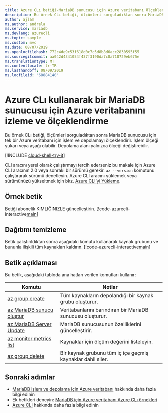 ```yaml
---
title: Azure CLı betiği-MariaDB sunucusu için Azure veritabanı ölçeklendirme
description: Bu örnek CLı betiği, ölçümleri sorguladıktan sonra MariaDB sunucusu için Azure veritabanı 'nı farklı bir performans düzeyine ölçeklendirir.
author: ajlam
ms.author: andrela
ms.service: mariadb
ms.devlang: azurecli
ms.topic: sample
ms.custom: mvc
ms.date: 08/07/2019
ms.openlocfilehash: 772c4de9c53f618d0c7c5d8b8d6acc2830595f55
ms.sourcegitcommit: aa042d4341054f437f3190da7c8a718729eb675e
ms.translationtype: MT
ms.contentlocale: tr-TR
ms.lasthandoff: 08/09/2019
ms.locfileid: "68884140"
---
```

# <a name="monitor-and-scale-an-azure-database-for-mariadb-server-using-azure-cli"></a>Azure CLı kullanarak bir MariaDB sunucusu için Azure veritabanını izleme ve ölçeklendirme
Bu örnek CLı betiği, ölçümleri sorguladıktan sonra MariaDB sunucusu için tek bir Azure veritabanı için işlem ve depolamayı ölçeklendirir. İşlem ölçeği yukarı veya aşağı olabilir. Depolama alanı yalnızca ölçeği değiştirebilir.

[!INCLUDE [cloud-shell-try-it](../../../includes/cloud-shell-try-it.md)]

CLI aracını yerel olarak çalıştırmayı tercih ederseniz bu makale için Azure CLI aracının 2.0 veya sonraki bir sürümü gerekir. `az --version` komutunu çalıştırarak sürümü denetleyin. Azure CLI aracını yüklemek veya sürümünüzü yükseltmek için bkz. [Azure CLI’yi Yükleme]( /cli/azure/install-azure-cli). 

## <a name="sample-script"></a>Örnek betik
Betiği abonelik KIMLIĞINIZLE güncelleştirin.
[!code-azurecli-interactive[main](../../../cli_scripts/mariadb/scale-mariadb-server/scale-mariadb-server.sh "Create and scale Azure Database for MariaDB.")]

## <a name="clean-up-deployment"></a>Dağıtımı temizleme
Betik çalıştırıldıktan sonra aşağıdaki komutu kullanarak kaynak grubunu ve bununla ilişkili tüm kaynakları kaldırın. 
[!code-azurecli-interactive[main](../../../cli_scripts/mariadb/scale-mariadb-server/delete-mariadb.sh  "Delete the resource group.")]

## <a name="script-explanation"></a>Betik açıklaması
Bu betik, aşağıdaki tabloda ana hatları verilen komutları kullanır:

| **Komutu** | **Notlar** |
|---|---|
| [az group create](/cli/azure/group#az-group-create) | Tüm kaynakların depolandığı bir kaynak grubu oluşturur. |
| [az MariaDB sunucu oluştur](/cli/azure/mariadb/server#az-mariadb-server-create) | Veritabanlarını barındıran bir MariaDB sunucusu oluşturur. |
| [az MariaDB Server Update](/cli/azure/mariadb/server#az-mariadb-server-update) | MariaDB sunucusunun özelliklerini güncelleştirir. |
| [az monitor metrics list](/cli/azure/monitor/metrics#az-monitor-metrics-list) | Kaynaklar için ölçüm değerini listeleyin. |
| [az group delete](/cli/azure/group#az-group-delete) | Bir kaynak grubunu tüm iç içe geçmiş kaynaklar dahil siler. |

## <a name="next-steps"></a>Sonraki adımlar
- [MariaDB işlem ve depolama Için Azure veritabanı](../concepts-pricing-tiers.md) hakkında daha fazla bilgi edinin
- Ek betikleri deneyin: [MariaDB için Azure veritabanı Azure CLı örnekleri](../sample-scripts-azure-cli.md)
- [Azure CLI](/cli/azure) hakkında daha fazla bilgi edinin
